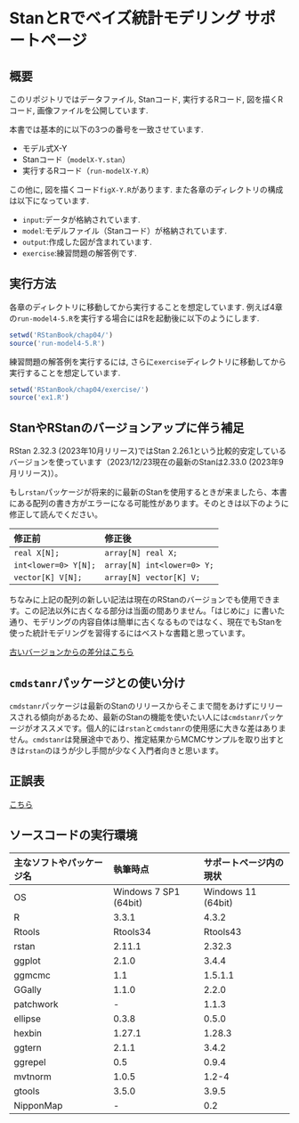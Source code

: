 # StanとRでベイズ統計モデリング サポートページ

## 概要
このリポジトリではデータファイル, Stanコード, 実行するRコード, 図を描くRコード, 画像ファイルを公開しています.

本書では基本的に以下の3つの番号を一致させています.

* モデル式X-Y
* Stanコード（`modelX-Y.stan`）
* 実行するRコード（`run-modelX-Y.R`）

この他に, 図を描くコード`figX-Y.R`があります. また各章のディレクトリの構成は以下になっています.

* `input`:データが格納されています.
* `model`:モデルファイル（Stanコード）が格納されています.
* `output`:作成した図が含まれています.
* `exercise`:練習問題の解答例です.

## 実行方法
各章のディレクトリに移動してから実行することを想定しています. 例えば4章の`run-model4-5.R`を実行する場合にはRを起動後に以下のようにします.

```r
setwd('RStanBook/chap04/')
source('run-model4-5.R')
```

練習問題の解答例を実行するには, さらに`exercise`ディレクトリに移動してから実行することを想定しています.

```r
setwd('RStanBook/chap04/exercise/')
source('ex1.R')
```

## StanやRStanのバージョンアップに伴う補足
RStan 2.32.3 (2023年10月リリース)ではStan 2.26.1という比較的安定しているバージョンを使っています（2023/12/23現在の最新のStanは2.33.0 (2023年9月リリース)）。

もし`rstan`パッケージが将来的に最新のStanを使用するときが来ましたら、本書にある配列の書き方がエラーになる可能性があります。そのときは以下のように修正して読んでください。

| 修正前 | 修正後 |
|:------------|:------------|
| `real X[N];`| `array[N] real X;` |
| `int<lower=0> Y[N];` | `array[N] int<lower=0> Y;` |
| `vector[K] V[N];`  | `array[N] vector[K] V;` |

ちなみに上記の配列の新しい記法は現在のRStanのバージョンでも使用できます。この記法以外に古くなる部分は当面の間ありません。「はじめに」に書いた通り、モデリングの内容自体は簡単に古くなるものではなく、現在でもStanを使った統計モデリングを習得するにはベストな書籍と思っています。

[古いバージョンからの差分はこちら](update.md)

## `cmdstanr`パッケージとの使い分け
`cmdstanr`パッケージは最新のStanのリリースからそこまで間をあけずにリリースされる傾向があるため、最新のStanの機能を使いたい人には`cmdstanr`パッケージがオススメです。個人的には`rstan`と`cmdstanr`の使用感に大きな差はありません。`cmdstanr`は発展途中であり、推定結果からMCMCサンプルを取り出すときは`rstan`のほうが少し手間が少なく入門者向きと思います。

## 正誤表
[こちら](errata.md)

## ソースコードの実行環境
| 主なソフトやパッケージ名 | 執筆時点 | サポートページ内の現状 |
|:-----------|:------------|:------------|
| OS | Windows 7 SP1 (64bit) | Windows 11 (64bit) |
| R | 3.3.1 | 4.3.2 |
| Rtools | Rtools34 | Rtools43 |
| rstan | 2.11.1 | 2.32.3 |
| ggplot | 2.1.0 | 3.4.4 |
| ggmcmc | 1.1 | 1.5.1.1 |
| GGally | 1.1.0 | 2.2.0 |
| patchwork | - | 1.1.3 |
| ellipse | 0.3.8 | 0.5.0 |
| hexbin | 1.27.1 | 1.28.3 |
| ggtern | 2.1.1 | 3.4.2 |
| ggrepel | 0.5 | 0.9.4 |
| mvtnorm | 1.0.5 | 1.2-4 |
| gtools | 3.5.0 | 3.9.5 |
| NipponMap | - | 0.2 |
